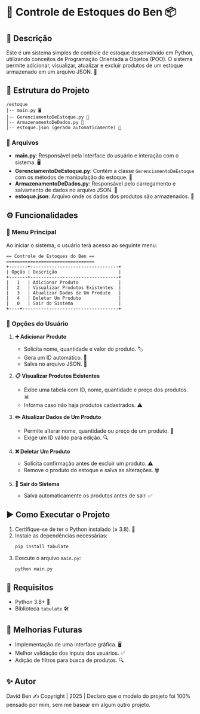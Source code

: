 # 🏪 Controle de Estoques do Ben 📦

## 📜 Descrição

Este é um sistema simples de controle de estoque desenvolvido em Python, utilizando conceitos de Programação Orientada a Objetos (POO). O sistema permite adicionar, visualizar, atualizar e excluir produtos de um estoque armazenado em um arquivo JSON. 📂

## 📁 Estrutura do Projeto

```
/estoque
│-- main.py 🖥️
│-- GerenciamentoDeEstoque.py 🔄
│-- ArmazenamentoDeDados.py 💾
│-- estoque.json (gerado automaticamente) 📜
```

### 📌 Arquivos

- **main.py**: Responsável pela interface do usuário e interação com o sistema. 🖥️
- **GerenciamentoDeEstoque.py**: Contém a classe `GerenciamentoDeEstoque` com os métodos de manipulação do estoque. 🔄
- **ArmazenamentoDeDados.py**: Responsável pelo carregamento e salvamento de dados no arquivo JSON. 💾
- **estoque.json**: Arquivo onde os dados dos produtos são armazenados. 📜

## ⚙️ Funcionalidades

### 📜 Menu Principal

Ao iniciar o sistema, o usuário terá acesso ao seguinte menu:

```
== Controle de Estoques do Ben ==
=================================
+-------+---------------------------------+
| Opção | Descrição                       |
+-------+---------------------------------+
|   1   | Adicionar Produto               |
|   2   | Visualizar Produtos Existentes  |
|   3   | Atualizar Dados de Um Produto   |
|   4   | Deletar Um Produto              | 
|   0   | Sair do Sistema                 |
+----+------------------------------------+
```

### 🔹 Opções do Usuário

1. **➕ Adicionar Produto**

   - Solicita nome, quantidade e valor do produto. 🏷️
   - Gera um ID automático. 🔢
   - Salva no arquivo JSON. 💾

2. **📋 Visualizar Produtos Existentes**

   - Exibe uma tabela com ID, nome, quantidade e preço dos produtos. 📊
   - Informa caso não haja produtos cadastrados. ⚠️

3. **✏️ Atualizar Dados de Um Produto**

   - Permite alterar nome, quantidade ou preço de um produto. 🔄
   - Exige um ID válido para edição. 🔍

4. **❌ Deletar Um Produto**

   - Solicita confirmação antes de excluir um produto. ⚠️
   - Remove o produto do estoque e salva as alterações. 🗑️

5. **🚪 Sair do Sistema**

   - Salva automaticamente os produtos antes de sair. ✅

## ▶️ Como Executar o Projeto

1. Certifique-se de ter o Python instalado (≥ 3.8). 🐍
2. Instale as dependências necessárias:
   ```bash
   pip install tabulate
   ```
3. Execute o arquivo `main.py`:
   ```bash
   python main.py
   ```

## 📌 Requisitos

- Python 3.8+ 🐍
- Biblioteca `tabulate` 🛠️

## 🚀 Melhorias Futuras

- Implementação de uma interface gráfica. 🖥️
- Melhor validação dos inputs dos usuários. ✅
- Adição de filtros para busca de produtos. 🔍

## ✨ Autor

David Ben ✍️ Copyright | 2025 | Declaro que o modelo do projeto foi 100% pensado por mim, sem me basear em algum outro projeto.

